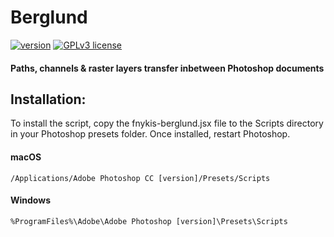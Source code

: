 # Berglund
[![version](https://img.shields.io/badge/version-0.1.0-brightgreen)](https://GitHub.com/Fnykis/Berglund/releases/) [![GPLv3 license](https://img.shields.io/badge/License-GPLv3-blue.svg)](http://perso.crans.org/besson/LICENSE.html)
#### Paths, channels & raster layers transfer inbetween Photoshop documents

## Installation:
To install the script, copy the fnykis-berglund.jsx file to the Scripts directory in your Photoshop presets folder. Once installed, restart Photoshop.

#### macOS
```
/Applications/Adobe Photoshop CC [version]/Presets/Scripts
```

#### Windows
```
%ProgramFiles%\Adobe\Adobe Photoshop [version]\Presets\Scripts
```
